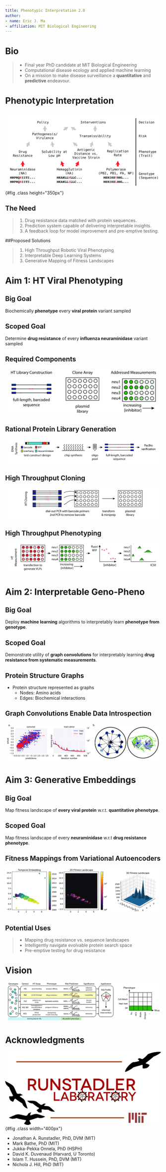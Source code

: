 ```yaml
---
title: Phenotypic Interpretation 2.0
author:
- name: Eric J. Ma
- affiliation: MIT Biological Engineering
---
```


# Bio

> - Final year PhD candidate at MIT Biological Engineering
> - Computational disease ecology and applied machine learning
> - On a mission to make disease surveillance a **quantitative** and **predictive** endeavour.

# Phenotypic Interpretation

##

![This goal is hampered by our inability to pre-emptively phenotype and characterize viruses ahead-of-time.](./figures/genomic-interpretation-to-policy.jpg){#fig .class height="350px"}

## The Need

> 1. Drug resistance data matched with protein sequences.
> 1. Prediction system capable of delivering interpretable insights.
> 1. A feedback loop for model improvement and pre-emptive testing.

##Proposed Solutions

> 1. High Throughput Robotic Viral Phenotyping
> 1. Interpretable Deep Learning Systems
> 1. Generative Mapping of Fitness Landscapes

# Aim 1: HT Viral Phenotyping

## Big Goal

Biochemically **phenotype** every **viral protein** variant sampled

## Scoped Goal

Determine **drug resistance** of every **influenza neuraminidase** variant sampled

## Required Components

![](./figures/key-components.jpg)

## Rational Protein Library Generation

![Generate all known neuraminidase variants using microarray DNA synthesis. Barcoding enables arrayed amplification.](./figures/experimental-workflow-part1.jpg)

## High Throughput Cloning

![Dial-out PCR using barcodes as primers enables arraying of neuraminidase variants in 96-well format.](./figures/experimental-workflow-part2.jpg)

## High Throughput Phenotyping

![IC<sub>50</sub> measurements using viral-like particles, with uncertainty modelled using Bayesian estimation.](./figures/experimental-workflow-part3.jpg)

# Aim 2: Interpretable Geno-Pheno

## Big Goal

Deploy **machine learning** algorithms to interpretably learn **phenotype from genotype**.

## Scoped Goal

Demonstrate utility of **graph convolutions** for interpretably learning **drug resistance from systematic measurements**.

## Protein Structure Graphs

- Protein structure represented as graphs
    - Nodes: Amino acids
    - Edges: Biochemical interactions

## Graph Convolutions Enable Data Introspection

![Deep learning on graphs automatically learned amino acid interactions responsible for phenotype.](./figures/most-activating.jpg)

# Aim 3: Generative Embeddings

## Big Goal

Map fitness landscape of **every viral protein** w.r.t. **quantitative phenotype**.

## Scoped Goal

Map fitness landscape of every **neuraminidase** w.r.t **drug resistance phenotype**.

## Fitness Mappings from Variational Autoencoders

![2D temporal embedding of H3N2 protein sequence evolution reveals peaks and valleys in sequence evolution.](./figures/embedding-h3n2.jpg)

## Potential Uses

> - Mapping drug resistance vs. sequence landscapes
> - Intelligently navigate evolvable protein search space
> - Pre-emptive testing for drug resistance

# Vision

![Quantitative and pre-emptive risk determination on a matrix.](./figures/summary-figure.jpg)


# Acknowledgments

![](./figures/runlab-logo.png){#fig .class width="400px"}

- Jonathan A. Runstadler, PhD, DVM (MIT)
- Mark Bathe, PhD (MIT)
- Jukka-Pekka Onnela, PhD (HSPH)
- David K. Duvenaud (Harvard, U Toronto)
- Islam T. Hussein, PhD, DVM (MIT)
- Nichola J. Hill, PhD (MIT)
